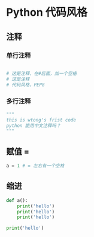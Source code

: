 # Python 代码风格

## 注释

### 单行注释

``` python

# 这是注释，在#后面，加一个空格
# 这是注释
# 代码风格，PEP8
```

### 多行注释

``` python
"""
this is wtong's frist code
python 能用中文注释吗？
"""
```

## 赋值 = 

``` python
a = 1 # = 左右有一个空格

```

## 缩进

``` python
def a():
    print('hello')
    print('hello')
    print('hello')

print('hello')

```
